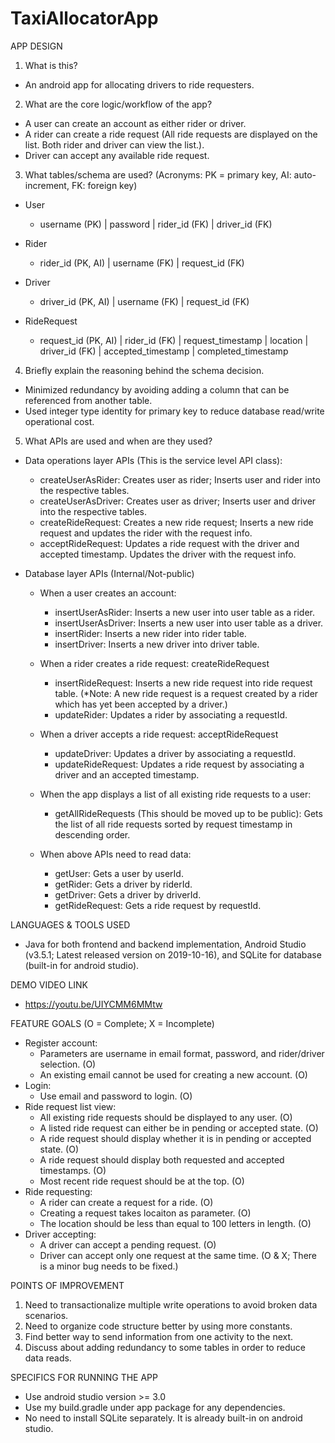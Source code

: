 # TaxiAllocatorApp

APP DESIGN

1. What is this?

- An android app for allocating drivers to ride requesters.

2. What are the core logic/workflow of the app?

- A user can create an account as either rider or driver.
- A rider can create a ride request (All ride requests are displayed on the list. Both rider and driver can view the list.).
- Driver can accept any available ride request.

3. What tables/schema are used? (Acronyms: PK = primary key, AI: auto-increment, FK: foreign key)

- User

  - username (PK) | password | rider_id (FK) | driver_id (FK)

- Rider

  - rider_id (PK, AI) | username (FK) | request_id (FK)

- Driver

  - driver_id (PK, AI) | username (FK) | request_id (FK)

- RideRequest

  - request_id (PK, AI) | rider_id (FK) | request_timestamp | location | driver_id (FK) | accepted_timestamp | completed_timestamp

4. Briefly explain the reasoning behind the schema decision.
- Minimized redundancy by avoiding adding a column that can be referenced from another table.
- Used integer type identity for primary key to reduce database read/write operational cost.

5. What APIs are used and when are they used?
- Data operations layer APIs (This is the service level API class):
  - createUserAsRider: Creates user as rider; Inserts user and rider into the respective tables.
  - createUserAsDriver: Creates user as driver; Inserts user and driver into the respective tables.
  - createRideRequest: Creates a new ride request; Inserts a new ride request and updates the rider with the request info.
  - acceptRideRequest: Updates a ride request with the driver and accepted timestamp. Updates the driver with the request info.

- Database layer APIs (Internal/Not-public)
  - When a user creates an account:
    - insertUserAsRider: Inserts a new user into user table as a rider.
    - insertUserAsDriver: Inserts a new user into user table as a driver.
    - insertRider: Inserts a new rider into rider table.
    - insertDriver: Inserts a new driver into driver table.

  - When a rider creates a ride request: createRideRequest
    - insertRideRequest: Inserts a new ride request into ride request table. 
      (*Note: A new ride request is a request created by a rider which has yet been accepted by a driver.)
    - updateRider: Updates a rider by associating a requestId.

  - When a driver accepts a ride request: acceptRideRequest
    - updateDriver: Updates a driver by associating a requestId.
    - updateRideRequest: Updates a ride request by associating a driver and an accepted timestamp.

  - When the app displays a list of all existing ride requests to a user: 
    - getAllRideRequests (This should be moved up to be public): Gets the list of all ride requests sorted by request timestamp in descending order.

  - When above APIs need to read data:
    - getUser: Gets a user by userId.
    - getRider: Gets a driver by riderId.
    - getDriver: Gets a driver by driverId.
    - getRideRequest: Gets a ride request by requestId.

LANGUAGES & TOOLS USED

- Java for both frontend and backend implementation, Android Studio (v3.5.1; Latest released version on 2019-10-16), and SQLite for database (built-in for android studio).

DEMO VIDEO LINK

- https://youtu.be/UIYCMM6MMtw

FEATURE GOALS (O = Complete; X = Incomplete)
- Register account:
  - Parameters are username in email format, password, and rider/driver selection. (O)
  - An existing email cannot be used for creating a new account. (O)
- Login:
  - Use email and password to login. (O)
- Ride request list view: 
  - All existing ride requests should be displayed to any user. (O)
  - A listed ride request can either be in pending or accepted state. (O)
  - A ride request should display whether it is in pending or accepted state. (O)
  - A ride request should display both requested and accepted timestamps. (O)
  - Most recent ride request should be at the top. (O)
- Ride requesting:
  - A rider can create a request for a ride. (O)
  - Creating a request takes locaiton as parameter. (O)
  - The location should be less than equal to 100 letters in length. (O)
- Driver accepting:
  - A driver can accept a pending request. (O)
  - Driver can accept only one request at the same time. (O & X; There is a minor bug needs to be fixed.)

POINTS OF IMPROVEMENT

1. Need to transactionalize multiple write operations to avoid broken data scenarios.
2. Need to organize code structure better by using more constants. 
3. Find better way to send information from one activity to the next.
4. Discuss about adding redundancy to some tables in order to reduce data reads.

SPECIFICS FOR RUNNING THE APP

- Use android studio version >= 3.0
- Use my build.gradle under app package for any dependencies.
- No need to install SQLite separately. It is already built-in on android studio.
